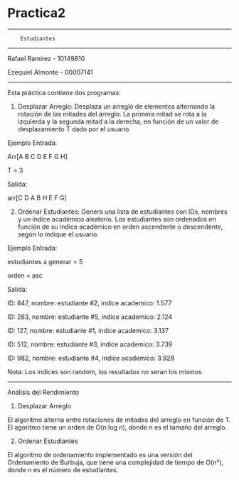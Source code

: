 # Practica2
***********************************************
		Estudiantes
***********************************************
Rafael Ramirez		-	10149810

Ezequiel Almonte	-	00007141

***********************************************


Esta práctica contiene dos programas:

1. Desplazar Arreglo: Desplaza un arreglo de elementos alternando la rotación de las mitades del arreglo. 
La primera mitad se rota a la izquierda y la segunda mitad a la derecha, en función de un valor de desplazamiento T dado por el usuario.

Ejemplo Entrada:

Arr[A B C D E F G H]

T = 3

Salida:

arr[C D A B H E F G]


2. Ordenar Estudiantes: Genera una lista de estudiantes con IDs, nombres y un índice académico aleatorio. 
Los estudiantes son ordenados en función de su índice académico en orden ascendente o descendente, según lo indique el usuario.

Ejemplo Entrada:

estudiantes a generar = 5

orden = asc

Salida:

ID: 847, nombre: estudiante #2, indice academico: 1.577

ID: 283, nombre: estudiante #5, indice academico: 2.124

ID: 127, nombre: estudiante #1, indice academico: 3.137

ID: 512, nombre: estudiante #3, indice academico: 3.739

ID: 982, nombre: estudiante #4, indice academico: 3.928

Nota: Los indices son random, los resultados no seran los mismos

*****************************************************************************************************
Análisis del Rendimiento


1. Desplazar Arreglo

El algoritmo alterna entre rotaciones de mitades del arreglo en función de T.
El agoritmo tiene un orden de O(n log n), donde n es el tamaño del arreglo.

2. Ordenar Estudiantes

El algoritmo de ordenamiento implementado es una versión del Ordenamiento de Burbuja, que tiene una complejidad de tiempo de O(n²), donde n es el número de estudiantes.

